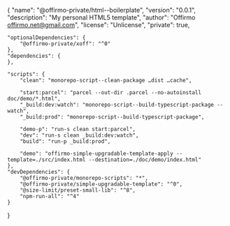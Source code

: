 {
"name": "@offirmo-private/html--boilerplate",
"version": "0.0.1",
"description": "My personal HTML5 template",
"author": "Offirmo <offirmo.net@gmail.com>",
"license": "Unlicense",
"private": true,

	"optionalDependencies": {
		"@offirmo-private/xoff": "^0"
	},
	"dependencies": {
	},

	"scripts": {
		"clean": "monorepo-script--clean-package …dist …cache",

		"start:parcel": "parcel --out-dir .parcel --no-autoinstall doc/demo/*.html",
		"_build:dev:watch": "monorepo-script--build-typescript-package --watch",
		"_build:prod": "monorepo-script--build-typescript-package",

		"demo-p": "run-s clean start:parcel",
		"dev": "run-s clean _build:dev:watch",
		"build": "run-p _build:prod",

		"demo": "offirmo-simple-upgradable-template-apply --template=./src/index.html --destination=./doc/demo/index.html"
	},
	"devDependencies": {
		"@offirmo-private/monorepo-scripts": "*",
		"@offirmo-private/simple-upgradable-template": "^0",
		"@size-limit/preset-small-lib": "^8",
		"npm-run-all": "^4"
	}
}
